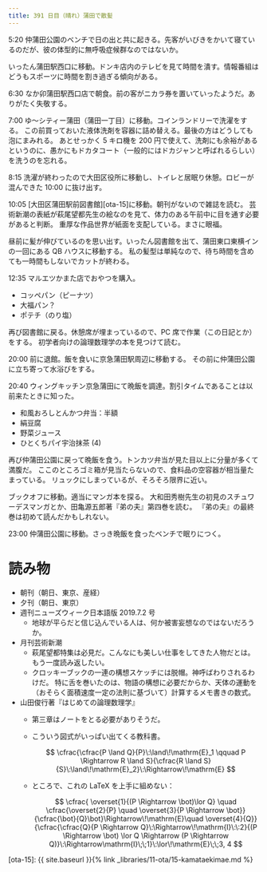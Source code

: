 ```yaml
---
title: 391 日目（晴れ）蒲田で散髪
---
```


5:20 仲蒲田公園のベンチで日の出と共に起きる。先客がいびきをかいて寝ているのだが、彼の体型的に無呼吸症候群なのではないか。

いったん蒲田駅西口に移動。ドンキ店内のテレビを見て時間を潰す。情報番組はどうもスポーツに時間を割き過ぎる傾向がある。

6:30 なか卯蒲田駅西口店で朝食。前の客がニカラ券を置いていったようだ。ありがたく失敬する。

7:00 ゆ～シティー蒲田（蒲田一丁目）に移動。コインランドリーで洗濯をする。
この前買っておいた液体洗剤を容器に詰め替える。最後の方はどうしても泡にまみれる。
あとせっかく 5 キロ機を 200 円で使えて、洗剤にも余裕があるというのに、愚かにもドカタコート（一般的にはドカジャンと呼ばれるらしい）を洗うのを忘れる。

8:15 洗濯が終わったので大田区役所に移動し、トイレと居眠り休憩。ロビーが混んできた 10:00 に抜け出す。

10:05 [大田区蒲田駅前図書館][ota-15]に移動。朝刊がないので雑誌を読む。
芸術新潮の表紙が萩尾望都先生の絵なのを見て、体力のある午前中に目を通す必要があると判断。
重厚な作品世界が紙面を支配している。まさに眼福。

昼前に髪が伸びているのを思い出す。いったん図書館を出て、蒲田東口東横インの一回にある QB ハウスに移動する。
私の髪型は単純なので、待ち時間を含めても一時間もしないでカットが終わる。

12:35 マルエツかまた店でおやつを購入。
* コッペパン（ピーナツ）
* 大福パン？
* ポテチ（のり塩）

再び図書館に戻る。休憩席が埋まっているので、PC 席で作業（この日記とか）をする。
初学者向けの論理数理学の本を見つけて読む。

20:00 前に退館。飯を食いに京急蒲田駅周辺に移動する。
その前に仲蒲田公園に立ち寄って水浴びをする。

20:40 ウィングキッチン京急蒲田にて晩飯を調達。割引タイムであることは以前来たときに知った。
* 和風おろしとんかつ弁当：半額
* 絹豆腐
* 野菜ジュース
* ひとくちパイ宇治抹茶 (4)

再び仲蒲田公園に戻って晩飯を食う。トンカツ弁当が見た目以上に分量が多くて満腹だ。
ここのところゴミ箱が見当たらないので、食料品の空容器が相当量たまっている。
リュックにしまっているが、そろそろ限界に近い。

ブックオフに移動。適当にマンガ本を探る。
大和田秀樹先生の初見のスチュワーデスマンガとか、田亀源五郎著『弟の夫』第四巻を読む。
『弟の夫』の最終巻は初めて読んだかもしれない。

23:00 仲蒲田公園に移動。さっき晩飯を食ったベンチで眠りにつく。

# 読み物

* 朝刊（朝日、東京、産経）
* 夕刊（朝日、東京）
* 週刊ニューズウィーク日本語版 2019.7.2 号
  * 地球が平らだと信じ込んでいる人は、何か被害妄想なのではないだろうか。
* 月刊芸術新潮
  * 萩尾望都特集は必見だ。こんなにも美しい仕事をしてきた人物だとは。もう一度読み返したい。
  * クロッキーブックの一連の構想スケッチには脱帽。神呼ばわりされるわけだ。
    特に舌を巻いたのは、物語の構想に必要だからか、天体の運動を（おそらく面積速度一定の法則に基づいて）計算するメモ書きの数式。
* 山田俊行著『はじめての論理数理学』
  * 第三章はノートをとる必要がありそうだ。
  * こういう図式がいっぱい出てくる教科書。

    $$
    \cfrac{\cfrac{P \land Q}{P}\:\land\!\mathrm{E}_1 \qquad P \Rightarrow R \land S}{\cfrac{R \land S}{S}\:\land\!\mathrm{E}_2}\:\Rightarrow\!\mathrm{E}
    $$

  * ところで、これの LaTeX を上手に組めない：

    $$
    \cfrac{
        \overset{1}{(P \Rightarrow \bot)\lor Q} \quad
        \cfrac{\overset{2}{P} \quad \overset{3}{P \Rightarrow \bot}}{\cfrac{\bot}{Q}\bot}\Rightarrow\!\mathrm{E}\quad
        \overset{4}{Q}}
    {\cfrac{\cfrac{Q}{P \Rightarrow Q}\:\Rightarrow\!\mathrm{I}\:\:2}{(P \Rightarrow \bot) \lor Q \Rightarrow (P \Rightarrow Q)}\:\Rightarrow\mathrm{I}\;\;1}\:\lor\!\mathrm{E}\;\;3, 4
    $$

[ota-15]: {{ site.baseurl }}{% link _libraries/11-ota/15-kamataekimae.md %}
